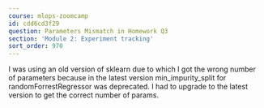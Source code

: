 ```yaml
---
course: mlops-zoomcamp
id: cdd6cd3f29
question: Parameters Mismatch in Homework Q3
section: 'Module 2: Experiment tracking'
sort_order: 970
---
```


I was using an old version of sklearn due to which I got the wrong number of parameters because in the latest version min_impurity_split for randomForrestRegressor was deprecated. I had to upgrade to the latest version to get the correct number of params.

